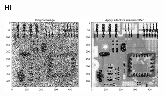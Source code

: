 ## HI
![image](https://github.com/poppopting/NCCU_ComputerVision/blob/master/Adaptive_Medium_Filter/AMF.png)

